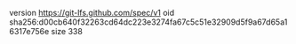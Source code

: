 version https://git-lfs.github.com/spec/v1
oid sha256:d00cb640f32263cd64dc223e3274fa67c5c51e32909d5f9a67d65a16317e756e
size 338
